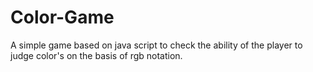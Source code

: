 # Color-Game
A simple game based on java script to check the ability of the player to judge color's on the basis of rgb notation.
